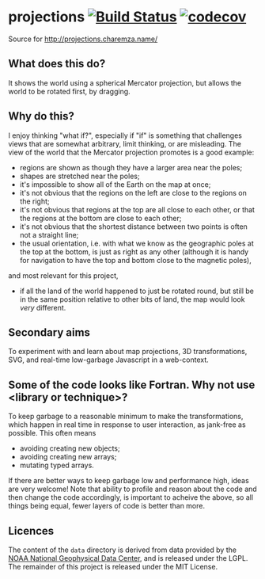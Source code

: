 # projections [![Build Status](https://travis-ci.org/michalc/projections.svg?branch=master)](https://travis-ci.org/michalc/projections) [![codecov](https://codecov.io/gh/michalc/projections/branch/master/graph/badge.svg)](https://codecov.io/gh/michalc/projections)

Source for http://projections.charemza.name/

## What does this do?

It shows the world using a spherical Mercator projection, but allows the world to be rotated first, by dragging.

## Why do this?

I enjoy thinking "what if?", especially if "if" is something that challenges views that are somewhat arbitrary, limit thinking, or are misleading. The view of the world that the Mercator projection promotes is a good example:

  - regions are shown as though they have a larger area near the poles;
  - shapes are stretched near the poles;
  - it's impossible to show all of the Earth on the map at once;
  - it's not obvious that the regions on the left are close to the regions on the right;
  - it's not obvious that regions at the top are all close to each other, or that the regions at the bottom are close to each other;
  - it's not obvious that the shortest distance between two points is often not a straight line;
  - the usual orientation, i.e. with what we know as the geographic poles at the top at the bottom, is just as right as any other (although it is handy for navigation to have the top and bottom close to the magnetic poles),

and most relevant for this project,

  - if all the land of the world happened to just be rotated round, but still be in the same position relative to other bits of land, the map would look _very_ different.

## Secondary aims

To experiment with and learn about map projections, 3D transformations, SVG, and real-time low-garbage Javascript in a web-context.

## Some of the code looks like Fortran. Why not use &lt;library or technique&gt;?

To keep garbage to a reasonable minimum to make the transformations, which happen in real time in response to user interaction, as jank-free as possible. This often means

  - avoiding creating new objects;
  - avoiding creating new arrays;
  - mutating typed arrays.

If there are better ways to keep garbage low and performance high, ideas are very welcome! Note that ability to profile and reason about the code and then change the code accordingly, is important to acheive the above, so all things being equal, fewer layers of code is better than more.

## Licences

The content of the `data` directory is derived from data provided by the [NOAA National Geophysical Data Center](http://www.ngdc.noaa.gov/mgg/shorelines/shorelines.html), and is released under the LGPL. The remainder of this project is released under the MIT License.
